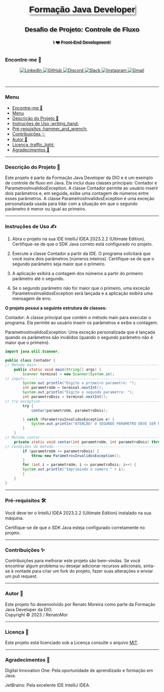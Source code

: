 <div style="border: 0px solid #00f; padding: 10px; display: flex; justify-content: center;">
    <div style="box-shadow: 3px 3px 5px #888; display: flex; align-items: center; text-align: center; font-family: 'Verdana', sans-serif;">        
        <h1 style="margin: 0; text-shadow: 2px 2px 3px #888;">Formação Java Developer</h1>
    </div>
</div>

<br>
<div style="border: 0px solid #00f; padding: 10px; display: flex; align-items: center; justify-content: center; text-align: center; font-family: 'Lato', sans-serif;">
    <h2 style="margin: 0; text-shadow: 2px 2px 3px #888; font-family: 'Helvetica', sans-serif; text-decoration: none;">Desafio de Projeto: Controle de Fluxo</h2>
</div>


<div style="border: 0px solid #00f; padding: 10px; display: flex; align-items: center; justify-content: center; text-align: center;">
    <div style="display: flex; align-items: center; justify-content: center;">
               <h4 style="margin: 0; text-shadow: 2px 2px 3px #888; font-family: 'Raleway', sans-serif;">I ❤️ Front-End Development!</h4>
    </div>
</div>


### Encontre-me :handshake:

<p align="center">
    <a href="https://www.linkedin.com/in/renatomoreira-rm/" target="_blank">
        <img alt="LinkedIn" src="https://img.shields.io/badge/LinkedIn-0077B5?style=plastic&logo=linkedin&logoColor=white">
    </a>
    <a href="https://github.com/RenatoMor" target="_blank">
        <img alt="GitHub" src="https://img.shields.io/badge/GitHub-181717?style=plastic&logo=github&logoColor=white">
    </a>
    <a href="https://discord.com/channels/@me/1123380010779152444/" target="_blank">
        <img alt="Discord" src="https://img.shields.io/badge/Discord-5865F2?style=plastic&logo=discord&logoColor=white">
    </a>
</a>
    <a href="https://kovihq.slack.com/" target="_blank">
        <img alt="Slack" src="https://img.shields.io/badge/Slack-4A154B?style=plastic&logo=slack&logoColor=white">
    </a>
    <a href="https://www.instagram.com/renatomorspider/" target="_blank">
        <img alt="Instagram" src="https://img.shields.io/badge/Instagram-E4405F?style=plastic&logo=instagram&logoColor=white">
    </a>
    <a href="mailto:piano.tato@gmail.com" target="_blank">
        <img alt="Gmail" src="https://img.shields.io/badge/Gmail-EA4335?style=plastic&logo=gmail&logoColor=white">
    </a>
</p>
</p>
<br>

---

### Menu

- [Encontre-me :handshake:](#encontre-me-handshake)
- [Menu](#menu)
- [Descrição do Projeto :scroll:](#descrição-do-projeto-scroll)
- [Instruções de Uso :writing\_hand:](#instruções-de-uso-writing_hand)
- [Pré-requisitos :hammer\_and\_wrench:](#pré-requisitos-hammer_and_wrench)
- [Contribuições :sparkles:](#contribuições-sparkles)
- [Autor :footprints:](#autor-footprints)
- [Licença :traffic\_light:](#licença-traffic_light)
- [Agradecimentos :tada:](#agradecimentos-tada)

---

###  Descrição do Projeto :scroll:
Este projeto é parte da Formação Java Developer da DIO e é um exemplo de controle de fluxo em Java. Ele inclui duas classes principais: Contador e ParametrosInvalidosException. A classe Contador permite ao usuário inserir dois parâmetros e, em seguida, exibe uma contagem de números entre esses parâmetros. A classe ParametrosInvalidosException é uma exceção personalizada usada para lidar com a situação em que o segundo parâmetro é menor ou igual ao primeiro.

---

### Instruções de Uso :writing_hand:

1. Abra o projeto na sua IDE IntelliJ IDEA 2023.2.2 (Ultimate Edition).
Certifique-se de que o SDK Java correto está configurado no projeto.

2. Execute a classe Contador a partir da IDE.
O programa solicitará que você insira dois parâmetros (números inteiros). Certifique-se de que o segundo parâmetro seja maior que o primeiro.

3. A aplicação exibirá a contagem dos números a partir do primeiro parâmetro até o segundo.

4. Se o segundo parâmetro não for maior que o primeiro, uma exceção ParametrosInvalidosException será lançada e a aplicação exibirá uma mensagem de erro.

**O projeto possui a seguinte estrutura de classes:**

Contador: A classe principal que contém o método main para executar o programa. Ela permite ao usuário inserir os parâmetros e exibe a contagem.

ParametrosInvalidosException: Uma exceção personalizada que é lançada quando os parâmetros são inválidos (quando o segundo parâmetro não é maior que o primeiro). 



```Java
import java.util.Scanner;

public class Contador {
// Metodo main------------------------------------------------------------------------
    public static void main(String[] args) {
        Scanner terminal = new Scanner(System.in);
// inputs------------------------------------------------------------------------------
        System.out.println("Digite o primeiro parametro: ");
        int parametroUm = terminal.nextInt();
        System.out.println("Digite o segundo parametro: ");
        int parametroDois = terminal.nextInt();
// try exception-----------------------------------------------------------------------
        try {
            contar(parametroUm, parametroDois);

        } catch (ParametrosInvalidosException e) {
            System.out.println("ATENÇÃO! O SEGUNDO PARAMETRO DEVE SER MAIOR QUE O PRIMEIRO.");
        }
    }
// Metodo contar-----------------------------------------------------------------------
    private static void contar(int parametroUm, int parametroDois) throws ParametrosInvalidosException {
// Condições do metodo-----------------------------------------------------------------
        if (parametroUm >= parametroDois) {
            throw new ParametrosInvalidosException();
        }
        for (int i = parametroUm; i <= parametroDois; i++) {
        System.out.println("Imprimindo o número " + i);
        }
    }
}

```

---

### Pré-requisitos :hammer_and_wrench:
Você deve ter o IntelliJ IDEA 2023.2.2 (Ultimate Edition) instalado na sua máquina.


Certifique-se de que o SDK Java esteja configurado corretamente no projeto.

---

### Contribuições :sparkles:
Contribuições para melhorar este projeto são bem-vindas. Se você encontrar algum problema ou desejar adicionar recursos adicionais, sinta-se à vontade para criar um fork do projeto, fazer suas alterações e enviar um pull request.

---

### Autor :footprints:
Este projeto foi desenvolvido por Renato Moreira como parte da Formação Java Developer da DIO.
<br>
Copyright © 2023 / RenatoMor

---

### Licença :traffic_light:
Este projeto está licenciado sob a Licença consulte o arquivo 
 [MIT](https://opensource.org/licenses/MIT).

---

### Agradecimentos :tada:
Digital Innovation One: Pela oportunidade de aprendizado e formação em Java.

JetBrains: Pela excelente IDE IntelliJ IDEA.

